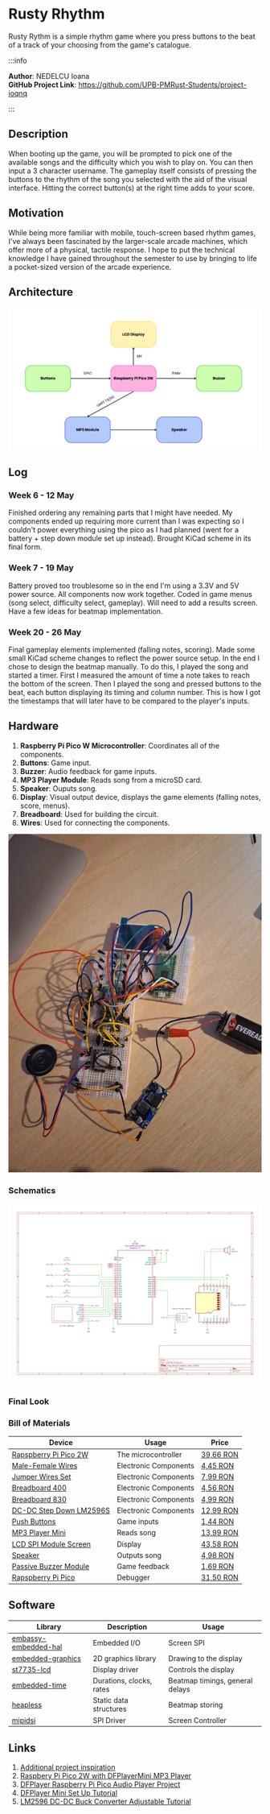 # Rusty Rhythm
Rusty Rythm is a simple rhythm game where you press buttons to the beat of a track of your choosing from the game's catalogue.

:::info 

**Author**: NEDELCU Ioana \
**GitHub Project Link**: https://github.com/UPB-PMRust-Students/project-ioqnq

:::

## Description

When booting up the game, you will be prompted to pick one of the available songs and the difficulty which you wish to play on. You can then input a 3 character username. The gameplay itself consists of pressing the buttons to the rhythm of the song you selected with the aid of the visual interface. Hitting the correct button(s) at the right time adds to your score.

## Motivation

While being more familiar with mobile, touch-screen based rhythm games, I've always been fascinated by the larger-scale arcade machines, which offer more of a physical, tactile response. I hope to put the technical knowledge I have gained throughout the semester to use by bringing to life a pocket-sized version of the arcade experience.

## Architecture

![Architechture Diagram](ArchitectureSchematicRustyRythm.webp)

## Log

### Week 6 - 12 May
Finished ordering any remaining parts that I might have needed. My components ended up requiring more current than I was expecting so I couldn't power everything using the pico as I had planned (went for a battery + step down module set up instead). Brought KiCad scheme in its final form.

### Week 7 - 19 May
Battery proved too troublesome so in the end I'm using a 3.3V and 5V power source. All components now work together. Coded in game menus (song select, difficulty select, gameplay). Will need to add a results screen. Have a few ideas for beatmap implementation.

### Week 20 - 26 May
Final gameplay elements implemented (falling notes, scoring). Made some small KiCad scheme changes to reflect the power source setup. In the end I chose to design the beatmap manually. To do this, I played the song and started a timer. First I measured the amount of time a note takes to reach the bottom of the screen. Then I played the song and pressed buttons to the beat, each button displaying its timing and column number. This is how I got the timestamps that will later have to be compared to the player's inputs.

## Hardware

1. **Raspberry Pi Pico W Microcontroller**: Coordinates all of the components.
2. **Buttons**: Game input.
3. **Buzzer**: Audio feedback for game inputs.
4. **MP3 Player Module**: Reads song from a microSD card.
5. **Speaker**: Ouputs song.
6. **Display**: Visual output device, displays the game elements (falling notes, score, menus). 
7. **Breadboard**: Used for building the circuit.
8. **Wires**: Used for connecting the components.

![](ProjectImg1.webp)

### Schematics

<!-- ![KiCad Schematic](ProjectKicadScheme.webp) -->
![KiCad Schematic](rustProj.svg)


### Final Look
<!-- ![Final look](scena_final.webp) -->


### Bill of Materials

<!-- Fill out this table with all the hardware components that you might need.

The format is 
```
| [Device](link://to/device) | This is used ... | [price](link://to/store) |

```

-->

| Device | Usage | Price |
|--------|--------|-------|
| [Rapspberry Pi Pico 2W](https://www.raspberrypi.com/documentation/microcontrollers/pico-series.html#pico-2-family) | The microcontroller | [39,66 RON](https://www.optimusdigital.ro/ro/placi-raspberry-pi/13327-raspberry-pi-pico-2-w.html?search_query=raspberry+pi+pico&results=26) |
| [Male-Female Wires](https://www.optimusdigital.ro/ro/toate-produsele/876-set-fire-mama-tata-10p-15-cm.html?search_query=mama+15cm&results=3) | Electronic Components | [4,45 RON](https://www.optimusdigital.ro/ro/toate-produsele/876-set-fire-mama-tata-10p-15-cm.html?search_query=mama+15cm&results=3) |
| [Jumper Wires Set](https://www.optimusdigital.ro/ro/fire-fire-mufate/12-set-de-cabluri-pentru-breadboard.html?search_query=set+fire&results=110) | Electronic Components | [7,99 RON](https://www.optimusdigital.ro/ro/fire-fire-mufate/12-set-de-cabluri-pentru-breadboard.html?search_query=set+fire&results=110) |
| [Breadboard 400](https://www.mouser.com/datasheet/2/58/BPS-DAT-(BB400)-Datasheet-932623.pdf?srsltid=AfmBOor87ADUyjMbDJu3F6IKgb9pBw2YChJln_o68OGvC4oivuXkb2aS) | Electronic Components | [4,56 RON](https://www.optimusdigital.ro/ro/prototipare-breadboard-uri/44-breadboard-400-points.html?search_query=breadboard+hq&results=128) |
| [Breadboard 830](http://www.busboard.com/documents/datasheets/BPS-DAT-(BB830)-Datasheet.pdf) | Electronic Components | [4,99 RON](https://www.optimusdigital.ro/ro/prototipare-breadboard-uri/44-breadboard-400-points.html?search_query=breadboard+hq&results=128) |
| [DC-DC Step Down LM2596S](https://www.ti.com/lit/ds/symlink/lm2596.pdf)| Electronic Components | [12,99 RON](https://www.optimusdigital.ro/ro/surse-coboratoare-reglabile/1108-modul-dc-dc-step-down-lm2596hv.html?search_query=step+down&results=69) |
| [Push Buttons](https://components101.com/switches/push-button) | Game inputs | [1,44 RON](https://www.optimusdigital.ro/ro/butoane-i-comutatoare/1119-buton-6x6x6.html?search_query=buton+6&results=213) |
| [MP3 Player Mini](https://wiki.dfrobot.com/DFPlayer_Mini_SKU_DFR0299)| Reads song | [13,99 RON](https://www.optimusdigital.ro/ro/audio/1484-modul-mp3-player-in-miniatura-dfplayer-mini.html?search_query=mp3&results=45) |
| [LCD SPI Module Screen](https://ardushop.ro/en/displays-and-leds/1349-modul-lcd-spi-128x160-6427854019561.html) | Display | [43,58 RON](https://ardushop.ro/en/displays-and-leds/1349-modul-lcd-spi-128x160-6427854019561.html) |
| [Speaker](https://www.farnell.com/datasheets/3004596.pdf) | Outputs song | [4,98 RON](https://ardushop.ro/en/modules/1898-difuzor-2w-8ohm-6427854028723.html) |
| [Passive Buzzer Module](https://www.handsontec.com/dataspecs/module/passive%20buzzer.pdf)| Game feedback | [1,69 RON](https://www.optimusdigital.ro/ro/componente-electronice/12598-modul-buzzer-pasiv.html?search_query=modul+buzzer&results=30) |
| [Rapspberry Pi Pico](https://www.raspberrypi.com/documentation/microcontrollers/pico-series.html#pico-1-family) | Debugger | [31,50 RON](https://ardushop.ro/en/raspberry-pi/513-raspberry-pi-pico-6427854006004.html) |







## Software

| Library | Description | Usage |
|---------|-------------|-------|
| [embassy-embedded-hal](https://github.com/embassy-rs/embassy/tree/main/embassy-embedded-hal) | Embedded I/O | Screen SPI |
| [embedded-graphics](https://github.com/embedded-graphics/embedded-graphics) | 2D graphics library | Drawing to the display |
| [st7735-lcd](https://github.com/sajattack/st7735-lcd-rs) | Display driver | Controls the display |
| [embedded-time](https://crates.io/crates/embedded-time) | Durations, clocks, rates | Beatmap timings, general delays |
| [heapless](https://docs.rs/heapless/latest/heapless/) | Static data structures | Beatmap storing |
| [mipidsi](https://docs.rs/heapless/latest/heapless/) | SPI Driver | Screen Controller |


## Links

<!-- Add a few links that inspired you and that you think you will use for your project --> 

1. [Additional project inspiration](https://www.youtube.com/watch?v=SYxIqJ6wqH0)
2. [Raspbery Pi Pico 2W with DFPlayerMini MP3 Player](https://www.youtube.com/watch?v=Tuc359wUx_E)
3. [DFPlayer Raspberry Pi Pico Audio Player Project](https://www.youtube.com/watch?v=IDCNz7A6sWA)
4. [DFPlayer Mini Set Up Tutorial](https://www.youtube.com/watch?v=7WiSeQxb1bU)
5. [LM2596 DC-DC Buck Converter Adjustable Tutorial](https://www.youtube.com/watch?v=Lk51i-F1CD4)
